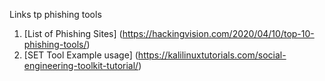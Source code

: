Links tp phishing tools

1. [List of Phishing Sites] (https://hackingvision.com/2020/04/10/top-10-phishing-tools/)
2. [SET Tool Example usage] (https://kalilinuxtutorials.com/social-engineering-toolkit-tutorial/)
